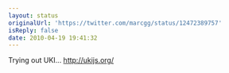 ```yaml
---
layout: status
originalUrl: 'https://twitter.com/marcgg/status/12472389757'
isReply: false
date: 2010-04-19 19:41:32
---
```


Trying out UKI... http://ukijs.org/
